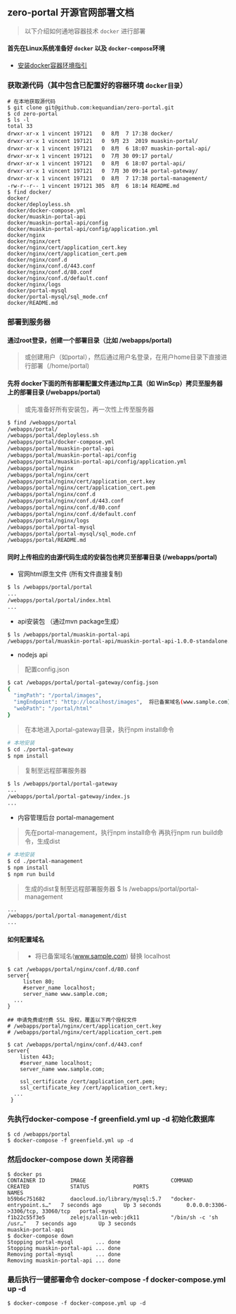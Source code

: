 ## zero-portal 开源官网部署文档
> 以下介绍如何通地容器技术 `docker` 进行部署

#### 首先在Linux系统准备好 `docker` 以及 `docker-compose`环境
- [安装docker容器环境指引](https://github.com/kequandian/dev_docs/blob/master/ops/Linux%E7%B3%BB%E7%BB%9F%E5%AE%89%E8%A3%85%20docker%E5%92%8Cocker-compose.md)

### 获取源代码（其中包含已配置好的容器环境 `docker目录`）
```shell
# 在本地获取源代码
$ git clone git@github.com:kequandian/zero-portal.git
$ cd zero-portal
$ ls -l
total 33
drwxr-xr-x 1 vincent 197121   0  8月  7 17:38 docker/
drwxr-xr-x 1 vincent 197121   0  9月 23  2019 muaskin-portal/
drwxr-xr-x 1 vincent 197121   0  8月  6 18:07 muaskin-portal-api/
drwxr-xr-x 1 vincent 197121   0  7月 30 09:17 portal/
drwxr-xr-x 1 vincent 197121   0  8月  6 18:07 portal-api/
drwxr-xr-x 1 vincent 197121   0  7月 30 09:14 portal-gateway/
drwxr-xr-x 1 vincent 197121   0  8月  7 17:38 portal-management/
-rw-r--r-- 1 vincent 197121 305  8月  6 18:14 README.md
$ find docker/
docker/
docker/deployless.sh
docker/docker-compose.yml
docker/muaskin-portal-api
docker/muaskin-portal-api/config
docker/muaskin-portal-api/config/application.yml
docker/nginx
docker/nginx/cert
docker/nginx/cert/application_cert.key
docker/nginx/cert/application_cert.pem
docker/nginx/conf.d
docker/nginx/conf.d/443.conf
docker/nginx/conf.d/80.conf
docker/nginx/conf.d/default.conf
docker/nginx/logs
docker/portal-mysql
docker/portal-mysql/sql_mode.cnf
docker/README.md
```

### 部署到服务器

#### 通过root登录，创建一个部署目录（比如 /webapps/portal) 
> 或创建用户（如portal），然后通过用户名登录，在用户home目录下直接进行部署（/home/portal) 

#### 先将 docker下面的所有部署配置文件通过ftp工具（如 WinScp）拷贝至服务器上的部署目录 (/webapps/portal)
> 或先准备好所有安装包，再一次性上传至服务器
```bash
$ find /webapps/portal
/webapps/portal/
/webapps/portal/deployless.sh
/webapps/portal/docker-compose.yml
/webapps/portal/muaskin-portal-api
/webapps/portal/muaskin-portal-api/config
/webapps/portal/muaskin-portal-api/config/application.yml
/webapps/portal/nginx
/webapps/portal/nginx/cert
/webapps/portal/nginx/cert/application_cert.key
/webapps/portal/nginx/cert/application_cert.pem
/webapps/portal/nginx/conf.d
/webapps/portal/nginx/conf.d/443.conf
/webapps/portal/nginx/conf.d/80.conf
/webapps/portal/nginx/conf.d/default.conf
/webapps/portal/nginx/logs
/webapps/portal/portal-mysql
/webapps/portal/portal-mysql/sql_mode.cnf
/webapps/portal/README.md
```

#### 同时上传相应的由源代码生成的安装包也拷贝至部署目录 (/webapps/portal)
* 官网html原生文件 (所有文件直接复制)
```bash
$ ls /webapps/portal/portal
...
/webapps/portal/portal/index.html
...
``````

* api安装包 （通过mvn package生成）
```bash
$ ls /webapps/portal/muaskin-portal-api
/webapps/portal/muaskin-portal-api/muaskin-portal-api-1.0.0-standalone.jar
```

* nodejs api
> 配置config.json
```bash
$ cat /webapps/portal/portal-gateway/config.json
{
  "imgPath": "/portal/images",            
  "imgEndpoint": "http://localhost/images",  将已备案域名(www.sample.com) 替换 localhost
  "webPath": "/portal/html"
}
```
> 在本地进入portal-gateway目录，执行npm install命令
```bash
# 本地安装
$ cd ./portal-gateway
$ npm install
```

> 复制至远程部署服务器
```bash
$ ls /webapps/portal/portal-gateway
...
/webapps/portal/portal-gateway/index.js
...
```

* 内容管理后台 portal-management
> 先在portal-management，执行npm install命令
> 再执行npm run build命令，生成dist
```bash
# 本地安装
$ cd ./portal-management
$ npm install
$ npm run build
```

> 生成的dist复制至远程部署服务器
$ ls /webapps/portal/portal-management
```bash
...
/webapps/portal/portal-management/dist
...
```

#### 如何配置域名

> * 将已备案域名(www.sample.com) 替换 localhost
```shell
$ cat /webapps/portal/nginx/conf.d/80.conf
server{
     listen 80;
     #server_name localhost;
     server_name www.sample.com;
  ...
}

## 申请免费或付费 SSL 授权，覆盖以下两个授权文件
# /webapps/portal/nginx/cert/application_cert.key
# /webapps/portal/nginx/cert/application_cert.pem

$ cat /webapps/portal/nginx/conf.d/443.conf
server{
    listen 443;
    #server_name localhost;
    server_name www.sample.com;
     
    ssl_certificate /cert/application_cert.pem;
    ssl_certificate_key /cert/application_cert.key;
  ...
 }
 ```
 ### 先执行docker-compose -f greenfield.yml up -d 初始化数据库
 ```shell
$ cd /webapps/portal
$ docker-compose -f greenfield.yml up -d
 ```
### 然后docker-compose down 关闭容器
 ```shell
$ docker ps
CONTAINER ID        IMAGE                           COMMAND                  CREATED             STATUS              PORTS                               NAMES
b59b6c751682        daocloud.io/library/mysql:5.7   "docker-entrypoint.s…"   7 seconds ago       Up 3 seconds        0.0.0.0:3306->3306/tcp, 33060/tcp   portal-mysql
f1b22c55f3e5        zelejs/allin-web:jdk11          "/bin/sh -c 'sh /usr…"   7 seconds ago       Up 3 seconds                                            muaskin-portal-api
$ docker-compose down
Stopping portal-mysql       ... done
Stopping muaskin-portal-api ... done
Removing portal-mysql       ... done
Removing muaskin-portal-api ... done
 ```
 ### 最后执行一键部署命令 docker-compose -f docker-compose.yml up -d 
```shell
$ docker-compose -f docker-compose.yml up -d 
```

